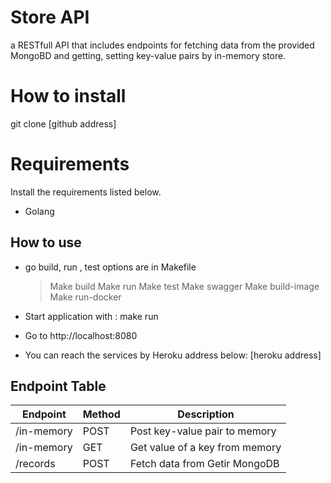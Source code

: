 # Store API

a RESTfull API that includes endpoints for fetching data from the provided MongoBD and getting, setting key-value pairs by in-memory store.

# How to install

git clone [github address]

# Requirements

Install the requirements listed below.

* Golang 

## How to use
* go build, run , test options are in Makefile
    >Make build
    >Make run
    >Make test
    >Make swagger
    >Make build-image
    >Make run-docker

* Start application with : 
    make run

* Go to http://localhost:8080

* You can reach the services by Heroku address below:
    [heroku address]

## Endpoint Table

| Endpoint        | Method | Description                       |
| ----------------|--------|-----------------------------------|
| /in-memory      | POST   | Post key-value pair to memory     |
| /in-memory      | GET    | Get value of a key from memory    |
| /records        | POST   | Fetch data from Getir MongoDB     |